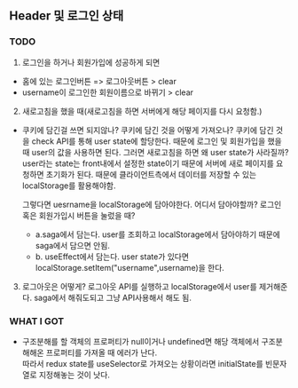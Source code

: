## Header 및 로그인 상태

### TODO

1. 로그인을 하거나 회원가입에 성공하게 되면

- 홈에 있는 로그인버튼 => 로그아웃버튼 > clear
- username이 로그인한 회원이름으로 바뀌기 > clear

2. 새로고침을 했을 때(새로고침을 하면 서버에게 해당 페이지를 다시 요청함.)

- 쿠키에 담긴걸 쓰면 되지않나? 쿠키에 담긴 것을 어떻게 가져오나?
  쿠키에 담긴 것을 check API를 통해 user state에 할당한다.
  때문에 로그인 및 회원가입을 했을 때 user의 값을 사용하면 된다.
  그러면 새로고침을 하면 왜 user state가 사라질까?
  user라는 state는 front내에서 설정한 state이기 때문에 서버에 새로 페이지를 요청하면 초기화가 된다.
  때문에 클라이언트측에서 데이터를 저장할 수 있는 localStorage를 활용해야함.

  그렇다면 uesrname을 localStorage에 담아야한다. 어디서 담아야할까? 로그인 혹은 회원가입시 버튼을 눌렀을 때?

  - a.saga에서 담는다. user를 조회하고 localStorage에서 담아야하기 때문에 saga에서 담으면 안됨.
  - b. useEffect에서 담는다.
    user state가 있다면 localStorage.setItem("username",username)을 한다.

3. 로그아웃은 어떻게?
   로그아웃 API를 실행하고 localStorage에서 user를 제거해준다.
   saga에서 해줘도되고 그냥 API사용해서 해도 됨.

### WHAT I GOT

- 구조분해를 할 객체의 프로퍼티가 null이거나 undefined면 해당 객체에서 구조분해해온 프로퍼티를 가져올 때 에러가 난다.  
  따라서 redux state를 useSelector로 가져오는 상황이라면 initialState를 빈문자열로 지정해놓는 것이 낫다.
